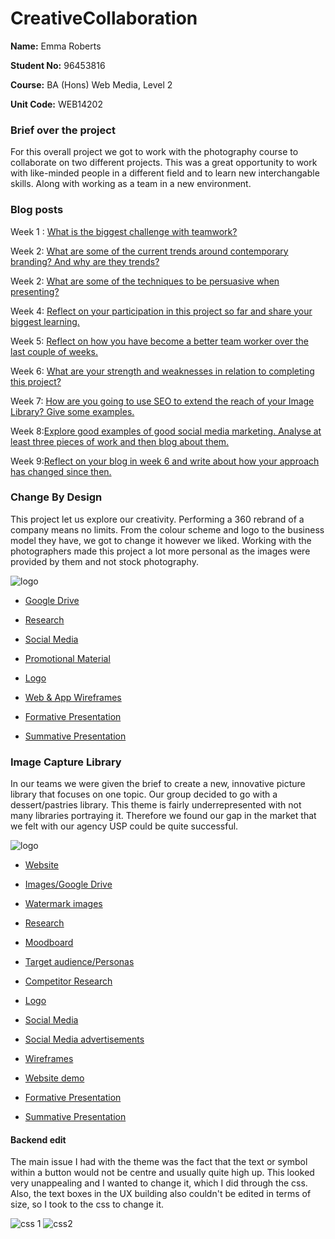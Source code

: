 # CreativeCollaboration
 
**Name:** Emma Roberts

**Student No:** 96453816

**Course:** BA (Hons) Web Media, Level 2

**Unit Code:** WEB14202

### Brief over the project

For this overall project we got to work with the photography course to collaborate on two different projects. This was a great opportunity to work with like-minded people in a different field and to learn new interchangable skills. Along with working as a team in a new environment.

### Blog posts

Week 1 : [What is the biggest challenge with teamwork?](https://medium.com/@e.roberts/what-is-the-biggest-challenge-with-teamwork-1e0e745fef27) 

Week 2: [What are some of the current trends around contemporary branding? And why are they trends?](https://medium.com/@e.roberts/what-are-some-of-the-current-trends-around-contemporary-branding-887eee6300b) 

Week 2: [What are some of the techniques to be persuasive when presenting?](https://medium.com/@e.roberts/what-are-some-of-the-techniques-to-be-persuasive-when-presenting-118a7ea1a288) 

Week 4: [Reflect on your participation in this project so far and share your biggest learning.](https://medium.com/@e.roberts/reflect-on-your-participation-in-this-project-so-far-and-share-your-biggest-learning-8638b9bd8499) 

Week 5: [Reflect on how you have become a better team worker over the last couple of weeks.](https://medium.com/@e.roberts/reflect-on-how-you-have-become-a-better-team-worker-over-the-last-couple-of-weeks-9d99527bf4ed)

Week 6: [What are your strength and weaknesses in relation to completing this project?](https://medium.com/@e.roberts/what-are-your-strengths-and-weaknesses-in-relation-to-completing-this-project-de38f4bd7420) 

Week 7: [How are you going to use SEO to extend the reach of your Image Library? Give some examples.](https://medium.com/@e.roberts/how-are-you-going-to-use-seo-to-extend-the-reach-of-your-image-library-give-some-examples-b454f7df3c12)

Week 8:[Explore good examples of good social media marketing. Analyse at least three pieces of work and then blog about them.](https://medium.com/@e.roberts/explore-good-examples-of-good-social-media-marketing-b08ab58fe3c)

Week 9:[Reflect on your blog in week 6 and write about how your approach has changed since then.](https://medium.com/@e.roberts/reflect-on-your-blog-in-week-6-and-write-about-how-your-approach-has-changed-since-then-b02324518cca)


### Change By Design

This project let us explore our creativity. Performing a 360 rebrand of a company means no limits. From the colour scheme and logo to the business model they have, we got to change it however we liked. Working with the photographers made this project a lot more personal as the images were provided by them and not stock photography.

![logo](https://user-images.githubusercontent.com/22593770/33346408-8a876098-d487-11e7-8ae9-398859e17ba8.png)

- [Google Drive](https://drive.google.com/open?id=0B0tiDQ6Tr4gTQnJjb1d5RDFtWE0)

- [Research](https://drive.google.com/open?id=1LZj8ygEYNuoT5PHc7kQNhaNgRkRmL57s)

- [Social Media](https://www.instagram.com/___easyjet/)

- [Promotional Material](https://drive.google.com/open?id=1bFNNsJZFzJs48fWcSJ2I9s1FSnvFwqZ7)

- [Logo](https://drive.google.com/open?id=1wljkaPcOtnLO-oTBvYcow8cXfCCxL0hf)

- [Web & App Wireframes](https://drive.google.com/open?id=11k_TRqod3gyyK7UBMOUdc_9YimdK0snS)

- [Formative Presentation](https://drive.google.com/file/d/1yGtqgxu4G52vSk4TqVwpKVaM_vmAcF2u/view?usp=sharing)

- [Summative Presentation](https://drive.google.com/file/d/1zwJXXhW1BErJ8dBS5JArPcwJkt1xTor9/view?usp=sharing)



### Image Capture Library

In our teams we were given the brief to create a new, innovative picture library that focuses on one topic. Our group decided to go with a dessert/pastries library. This theme is fairly underrepresented with not many libraries portraying it. Therefore we found our gap in the market that we felt with our agency USP could be quite successful. 

![logo](https://user-images.githubusercontent.com/22593770/33346578-1e945ab6-d488-11e7-8132-a3b15d0790e3.png)

- [Website](http://glaze.raveweb.net/)

- [Images/Google Drive](https://drive.google.com/open?id=0B0tiDQ6Tr4gTMDdOc0d3QjhIWmM)

- [Watermark images](https://drive.google.com/open?id=1IvGtE02m_6r9xUZpRK9SFRY9PB8iH2wo)

- [Research](https://docs.google.com/document/d/14KtdlGCu4eMeqcJSh3-PxgZzfMj5IiFehTX_YG4cDmM/edit?usp=sharing)

- [Moodboard](https://docs.google.com/presentation/d/1pA46fLpSM5ZPJxRavi7GjCo8iufyd3qvO08t1RXXicQ/edit?usp=sharing)

- [Target audience/Personas](https://docs.google.com/document/d/1xXXKt18htCmXpXLPJmy9iIPoiK4vaMD-VrxxMWLFPhQ/edit?usp=sharing)

- [Competitor Research](https://docs.google.com/document/d/19Kj5DEnkrV99RWar7nczfNZCzwhDEpD84IptM5q96yc/edit?usp=sharing)

- [Logo](https://drive.google.com/open?id=1zcxd5qwlSQcjhdKNwcYWHtK-5rG9gqRr)

- [Social Media](https://www.instagram.com/glaze.uk/)

- [Social Media advertisements](https://drive.google.com/open?id=1SIUJ5oincK--2W6AzThw0G6E_u0XB-zV)

- [Wireframes](https://drive.google.com/drive/folders/1mHDkgUhlduRHTEFANR5nO7FL0AvRH7cT)

- [Website demo](https://drive.google.com/open?id=1yTpUU6yeEwtcum1Rbnz2ySj-3qNAuCQ-)

- [Formative Presentation](https://docs.google.com/presentation/d/1I-ok4HwO-grdVfCTglygxRfLl3mZdtToyrU0kF3p9eg/edit?usp=sharing)

- [Summative Presentation](https://docs.google.com/presentation/d/14soEgwUHnxVQzRULjpxYSHqkBF4b7iBrNK4JRiG9KoU/edit#slide=id.g2b0dfa275a_0_44)

#### Backend edit

The main issue I had with the theme was the fact that the text or symbol within a button would not be centre and usually quite high up. This looked very unappealing and I wanted to change it, which I did through the css. Also, the text boxes in the UX building also couldn't be edited in terms of size, so I took to the css to change it.

![css 1](https://user-images.githubusercontent.com/22593770/33335533-3ffecdbc-d465-11e7-8087-f563cc264ca7.png)
![css2](https://user-images.githubusercontent.com/22593770/33335566-59dfd122-d465-11e7-9e6f-7e9ffe12638d.png)


